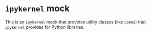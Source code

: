 # `ipykernel` mock

This is an `ipykernel` mock that provides utility classes (like `Comms`) that
`ipykernel` provides for Python libraries.
